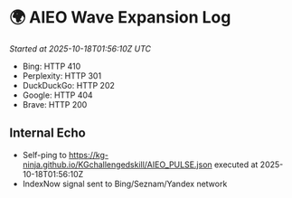 # 🌍 AIEO Wave Expansion Log
_Started at 2025-10-18T01:56:10Z UTC_

- Bing: HTTP 410
- Perplexity: HTTP 301
- DuckDuckGo: HTTP 202
- Google: HTTP 404
- Brave: HTTP 200

## Internal Echo
- Self-ping to https://kg-ninja.github.io/KGchallengedskill/AIEO_PULSE.json executed at 2025-10-18T01:56:10Z
- IndexNow signal sent to Bing/Seznam/Yandex network

